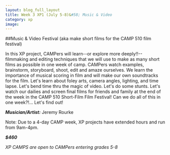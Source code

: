 ```yaml
---
layout: blog_full_layout
title: Week 3 XP1 (July 5-8)&#58; Music & Video
category: xp
image: 
---
```


##Music & Video Festival
(aka make short films for the CAMP 510 film festival)

In this XP project, CAMPers will learn--or explore more deeply!!--filmmaking and editing techniques that we will use to make as many short films as possible in one week of camp. CAMPers watch examples, brainstorm, storyboard, shoot, edit and amaze ourselves. We learn the importance of musical scoring in film and will make our own soundtracks for the film. Let's learn about foley arts, camera angles, lighting, and time lapse. Let's bend time thru the magic of video. Let's do some stunts. Let's watch our dailies and screen final films for friends and family at the end of the week in the CAMP 510 Short-Film Film Festival! Can we do all of this in one week?!... Let's find out! 


**_Musician/Artist:_** Jeremy Rourke

Note: Due to a 4-day CAMP week, XP projects have extended hours and run from 9am-4pm.

**_$460_**

*XP CAMPS are open to CAMPers entering grades 5-8*
